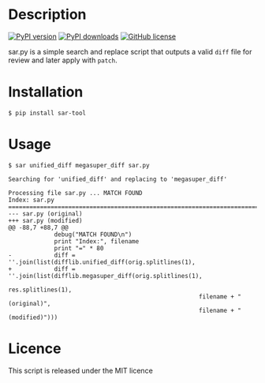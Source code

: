 Description
===========

[![PyPI version](https://img.shields.io/pypi/v/sar-tool.svg)](https://pypi.python.org/pypi/sar-tool)
[![PyPI downloads](https://img.shields.io/pypi/dm/sar-tool.svg)](https://pypi.python.org/pypi/sar-tool#downloads)
[![GitHub license](https://img.shields.io/github/license/mashape/apistatus.svg)]()

sar.py is a simple search and replace script that outputs a valid `diff` file
for review and later apply with `patch`.

Installation
============

`$ pip install sar-tool`


Usage
=====

`$ sar unified_diff megasuper_diff sar.py`

```
Searching for 'unified_diff' and replacing to 'megasuper_diff'

Processing file sar.py ... MATCH FOUND
Index: sar.py
================================================================================
--- sar.py (original)
+++ sar.py (modified)
@@ -88,7 +88,7 @@
             debug("MATCH FOUND\n")
             print "Index:", filename
             print "=" * 80
-            diff = ''.join(list(difflib.unified_diff(orig.splitlines(1),
+            diff = ''.join(list(difflib.megasuper_diff(orig.splitlines(1),
                                                      res.splitlines(1),
                                                      filename + " (original)",
                                                      filename + " (modified)")))
```

Licence
=======

This script is released under the MIT licence
